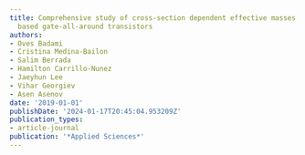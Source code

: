 ```yaml
---
title: Comprehensive study of cross-section dependent effective masses for silicon
  based gate-all-around transistors
authors:
- Oves Badami
- Cristina Medina-Bailon
- Salim Berrada
- Hamilton Carrillo-Nunez
- Jaeyhun Lee
- Vihar Georgiev
- Asen Asenov
date: '2019-01-01'
publishDate: '2024-01-17T20:45:04.953209Z'
publication_types:
- article-journal
publication: '*Applied Sciences*'
---
```


